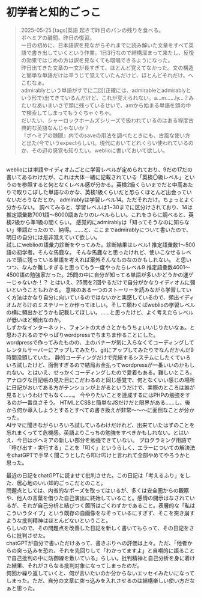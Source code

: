 # 初学者と知的ごっこ
> 2025-05-25
> [tags]英語
起きて昨日のパンの残りを食べる。  
ボヘミアの醜聞、昨日の復習。  
一日の初めに、日本語訳を見ながらそれまでに読み解いた文章をすべて英語で書き出していくという作業。1日3行なので結構溜まって来たし、反復の効果ではじめの方は訳を見なくても暗唱できるようになった。  
昨日出てきた文章の一文が長すぎて、ほとんど覚えてなかった。文の構造と簡単な単語だけは辛うじて覚えていたんだけど、ほとんどそれだけ。へこむなぁ。  
admirablyという単語がすでに二回(正確には、admirableとadmirablyという形で)出てきているんだけど、これが覚えられない。a…m……ly…？みたいなあいまいさで頭に残っているせいで、amから始まる単語を頭の中で検索してしまってもうぐちゃぐちゃ。  
だいたい、シャーロックホームズシリーズで扱われているのはある程度古典的な英語なんじゃないか？  
『ボヘミアの醜聞』内でのsaveの用法を調べたときにも、古風な使い方と出た(今でいうexpectらしい)。現代においてどれくらい使われているのか、その辺の感覚も知りたい。weblioに書いておいて欲しい。  
<br>
weblioには単語やイディオムごとに学習レベルが定められており、9だの17だの書いてあるわけだが、これは大体一緒に記載されている「英検〇級レベル」というのを参照すると何となくレベル感が分かる。英検2級くらいまでだと中高あたりで取りこぼした単語なのかな、英検1級くらいだと恐らくほとんど出会っていないだろうなだとか。  
admirablyは学習レベル14。ただそれだけ。ちょっとよく分からない。  
調べてみると、学習レベルは1~30までに区分けされており、14は推定語彙数7001語～8000語あたりのレベルらしい。これをさらに調べると、英検2級から準1級の間くらい。  
感覚的にadmirablyは「知ってそうなのに知らない」単語だったので、納得。……と、ここまでadmirablyについて書いたので、明日の自分には是非覚えていて欲しい。  
<br>
試しにweblioの語彙力診断をやってみた。診断結果はレベル1 推定語彙数1～500語の初学者。そんな馬鹿な。  
そんな馬鹿なと思ったけれど、使いこなせるレベルで頭に残っている単語を考えれば案外そんなものなのかもしれない。  
と思いつつ、なんか難しすぎると思ってもう一度やったらレベル9 推定語彙数4001～4500語の勉強家だった。25問の中に自分が知ってる単語が多いかどうかの運ゲーじゃないか！？  
とはいえ、25問を2回やるだけで自分がかなりイディオムに弱いということもわかる。  
意味のある一つのストーリーを読みながら学習していく方法はかなり自分に向いているのではないかと実感しているので、頻出イディオムだらけのミステリーとか作ってほしい。そして願わくばweblioの学習レベルの横に頻出かどうかも記載してほしい。……と思ったけど、よく考えたらレベルが低いほど頻出なのか。  
<br>
しずかなインターネット、フォントの大きさとかもうちょいいじりたいなぁ。と思わされるのでやっぱりwordpressでちまちま作ることにした。  
<br>
wordpressで作ってみたものの、上のバナーが気に入らなくてコーディングしてレンタルサーバーにアップしてみたり、gitにアップしてみたりでなんだかんだ9時間没頭していた。  
静的コーディングだけで完結するシステムにしたくていろいろ試したけど、面倒すぎるので結局お金払ってwordpressが一番いいのかもしれない。とはいえ、せっかくコーディングしたので愛着もある。難しいところ。  
アナログな日記帳の見た目にこだわるのと同じ感覚で、何となくいい感じの場所に日記がおいてある方がテンションが上がるというだけで、実際のところは誰が見るというわけでもなく……。  
今やりたいことを達成するにはPHPの勉強をするのが一番良さそう。  
HTMLとCSSと簡単なJSだけだと限界がある……し、後から何か導入しようとするとすべての書き換えが非常～～～に面倒なことが分かった。  
<br>
AIサマに聞きながらいろいろ試しているわけだけれど、出来ていたはずのことを忘れまくってて危機感。英語よりこっちの勉強をすべきかもしれない。とはいえ、今日はボヘミアの新しい部分を勉強できていない。  
プログラミング用語で「呼び出す・実行する」ことを「叩く」というらしく、エラーについての解決法をchatGPTで手早く聞こうとしたら叩け叩けと言われて全部やめてやろうかと思った。  
  
最近の日記をchatGPTに読ませて批判させた。この日記は「考えるふり」をした、居心地のいい知的ごっこだとのこと。  
問題点としては、内省的なポーズを取ってはいるが、多くは安全圏からの観察や、他人の言葉を借りた自己演出に終始していること。感情の開示はなされているが、それが自己分析と結びつく箇所はごくわずかであること。表層的な「私はこういうタイプ」という既存の自画像をなぞっているにすぎず、そこを突き崩すような批判精神はほとんどないということ。  
らしいので、その問題点を改善した日記を新しく書いてもらって、その日記をさらに批判させた。  
chatGPTが自分で書いただけあって、書きぶりへの評価は上々。ただ、「他者からの突っ込みを恐れ、それを先回りして「わかってますよ」と自嘲的に語ることで自己批判の中に防御線を敷いている」らしい。批判精神と自己分析を身に着けた結果、それがさらなる批判対象になってしまったのだ。  
何回か繰り返していくと、何が言いたいのか分からないエッセイみたいになってしまった。ただ、自分の文章に突っ込みを入れさせるのは結構楽しい使い方だなぁと思った。  